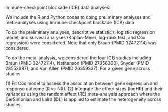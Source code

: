 Immune-checkpoint blockade (ICB) data analyses:

We include the R and Python codes to doing preliminary analyses and meta-analyses using Immune-checkpoint blockade (ICB) data. 

To do the preliminary analyses, descriptive statistics, logistic regression model, and survival analyses (Kaplan-Meier, log-rank test, and Cox regression) were considered. Note that only Braun (PMID 32472114) was considered. 

To do the meta-analysis, we considered the four ICB studies including Braun (PMID 32472114), Nathanson (PMID 27956380), Snyder (PMID 28552987), and Van Allen (PMID 26359337). For a given gene across studies 

(1) Fit Cox model to assess the association between gene expression and response outcome (R vs NR).
(2) Integrate the effect sizes (logHR) and their variances using the random effect (RE) meta-analysis approach where the DerSimonian and Laird (DL) is applied to estimate the heterogeneity across studies. 
